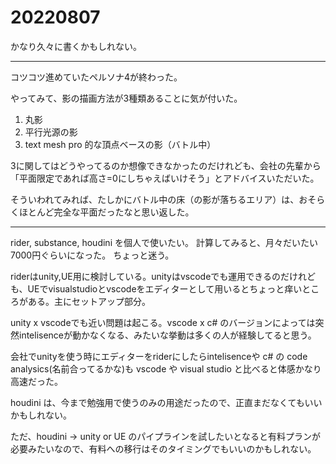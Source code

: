 # 20220807

かなり久々に書くかもしれない。

* * *

コツコツ進めていたペルソナ4が終わった。

やってみて、影の描画方法が3種類あることに気が付いた。

1.  丸影
2.  平行光源の影
3.  text mesh pro 的な頂点ベースの影（バトル中）

3に関してはどうやってるのか想像できなかったのだけれども、会社の先輩から「平面限定であれば高さ=0にしちゃえばいけそう」とアドバイスいただいた。

そういわれてみれば、たしかにバトル中の床（の影が落ちるエリア）は、おそらくほとんど完全な平面だったなと思い返した。

* * *

rider, substance, houdini を個人で使いたい。 計算してみると、月々だいたい7000円ぐらいになった。 ちょっと迷う。

riderはunity,UE用に検討している。unityはvscodeでも運用できるのだけれども、UEでvisualstudioとvscodeをエディターとして用いるとちょっと痒いところがある。主にセットアップ部分。

unity x vscodeでも近い問題は起こる。vscode x c# のバージョンによっては突然intelisenceが動かなくなる、みたいな挙動は多くの人が経験してると思う。

会社でunityを使う時にエディターをriderにしたらintelisenceや c# の code analysics(名前合ってるかな)も vscode や visual studio と比べると体感かなり高速だった。

houdini は、今まで勉強用で使うのみの用途だったので、正直まだなくてもいいかもしれない。

ただ、houdini -> unity or UE のパイプラインを試したいとなると有料プランが必要みたいなので、有料への移行はそのタイミングでもいいのかもしれない。